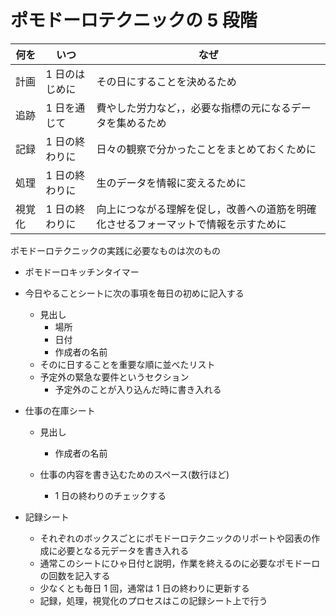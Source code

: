 # ポモドーロテクニックの 5 段階

| 何を   | いつ           | なぜ                                                                               |
| ------ | -------------- | ---------------------------------------------------------------------------------- |
| 計画   | 1 日のはじめに | その日にすることを決めるため                                                       |
| 追跡   | 1 日を通じて   | 費やした労力など，，必要な指標の元になるデータを集めるため                         |
| 記録   | 1 日の終わりに | 日々の観察で分かったことをまとめておくために                                       |
| 処理   | 1 日の終わりに | 生のデータを情報に変えるために                                                     |
| 視覚化 | 1 日の終わりに | 向上につながる理解を促し，改善への道筋を明確化させるフォーマットで情報を示すために |

ポモドーロテクニックの実践に必要なものは次のもの

-   ポモドーロキッチンタイマー
-   今日やることシートに次の事項を毎日の初めに記入する

    -   見出し
        -   場所
        -   日付
        -   作成者の名前
    -   そのに日することを重要な順に並べたリスト
    -   予定外の緊急な要件というセクション
        -   予定外のことが入り込んだ時に書き入れる

-   仕事の在庫シート

    -   見出し

        -   作成者の名前

    -   仕事の内容を書き込むためのスペース(数行ほど)
        -   1 日の終わりのチェックする

-   記録シート
    -   それぞれのボックスごとにポモドーロテクニックのリポートや図表の作成に必要となる元データを書き入れる
    -   通常このシートにひゃ日付と説明，作業を終えるのに必要なポモドーロの回数を記入する
    -   少なくとも毎日 1 回，通常は 1 日の終わりに更新する
    -   記録，処理，視覚化のプロセスはこの記録シート上で行う
